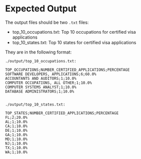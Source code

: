 # Expected Output

The output files should be two `.txt` files:

- top_10_occupations.txt: Top 10 occupations for certified visa applications
- top_10_states.txt: Top 10 states for certified visa applications

They are in the following format:

```
./output/top_10_occupations.txt:

TOP_OCCUPATIONS;NUMBER_CERTIFIED_APPLICATIONS;PERCENTAGE
SOFTWARE DEVELOPERS, APPLICATIONS;6;60.0%
ACCOUNTANTS AND AUDITORS;1;10.0%
COMPUTER OCCUPATIONS, ALL OTHER;1;10.0% 
COMPUTER SYSTEMS ANALYST;1;10.0%
DATABASE ADMINISTRATORS;1;10.0%


./output/top_10_states.txt:

TOP_STATES;NUMBER_CERTIFIED_APPLICATIONS;PERCENTAGE
FL;2;20.0%
AL;1;10.0%
CA;1;10.0%
DE;1;10.0%
GA;1;10.0%
MD;1;10.0%
NJ;1;10.0%
TX;1;10.0%
WA;1;10.0%

```
